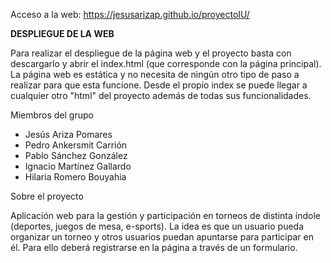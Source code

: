 Acceso a la web:
https://jesusarizap.github.io/proyectoIU/

**DESPLIEGUE DE LA WEB**

Para realizar el despliegue de la página web y el proyecto basta con descargarlo y abrir el index.html (que corresponde con la página principal). La página web es estática y no necesita de ningún otro tipo de paso a realizar para que esta funcione. Desde el propio index se puede llegar a cualquier otro "html" del proyecto además de todas sus funcionalidades.

Miembros del grupo
- Jesús Ariza Pomares
- Pedro Ankersmit Carrión
- Pablo Sánchez González
- Ignacio Martínez Gallardo
- Hilaria Romero Bouyahia

Sobre el proyecto

Aplicación web para la gestión y participación en torneos de distinta índole (deportes, juegos
de mesa, e-sports).
La idea es que un usuario pueda organizar un torneo y otros usuarios puedan apuntarse
para participar en él. Para ello deberá registrarse en la página a través de un formulario.


